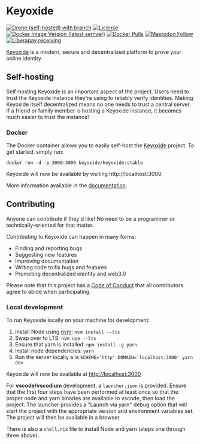 # Keyoxide

[![Drone (self-hosted) with branch](https://img.shields.io/drone/build/keyoxide/keyoxide-web/main?server=https%3A%2F%2Fdrone.keyoxide.org&style=for-the-badge)](https://drone.keyoxide.org/keyoxide/keyoxide-web)
[![License](https://img.shields.io/badge/license-AGPL--v3-blue?style=for-the-badge)](https://codeberg.org/keyoxide/web/src/branch/main/LICENSE)
[![Docker Image Version (latest semver)](https://img.shields.io/docker/v/keyoxide/keyoxide?sort=semver&style=for-the-badge)](https://hub.docker.com/r/keyoxide/keyoxide)
[![Docker Pulls](https://img.shields.io/docker/pulls/keyoxide/keyoxide?style=for-the-badge)](https://hub.docker.com/r/keyoxide/keyoxide)
[![Mastodon Follow](https://img.shields.io/mastodon/follow/247838?domain=https%3A%2F%2Ffosstodon.org&style=for-the-badge)](https://fosstodon.org/@keyoxide)
[![Liberapay receiving](https://img.shields.io/liberapay/receives/keyoxide?style=for-the-badge)](https://liberapay.com/Keyoxide)

[Keyoxide](https://keyoxide.org) is a modern, secure and decentralized platform to prove your online identity.

## Self-hosting

Self-hosting Keyoxide is an important aspect of the project. Users need to trust the Keyoxide instance they're using to reliably verify identities. Making Keyoxide itself decentralized means no one needs to trust a central server. If a friend or family member is hosting a Keyoxide instance, it becomes much easier to trust the instance!

### Docker

The Docker container allows you to easily self-host the [Keyoxide](https://keyoxide.org) project. To get started, simply run:

`docker run -d -p 3000:3000 keyoxide/keyoxide:stable`

Keyoxide will now be available by visiting http://localhost:3000.

More information available in the [documentation](docs.keyoxide.org/self-hosting).

## Contributing

Anyone can contribute if they'd like! No need to be a programmer or technically-oriented for that matter.

Contributing to Keyoxide can happen in many forms:

- Finding and reporting bugs
- Suggesting new features
- Improving documentation
- Writing code to fix bugs and features
- Promoting decentralized identity and web3.0

Please note that this project has a [Code of Conduct](https://codeberg.org/keyoxide/web/src/branch/main/CODE_OF_CONDUCT.md) that all contributors agree to abide when participating.

### Local development

To run Keyoxide locally on your machine for development:

1. Install Node using [nvm](https://github.com/nvm-sh/nvm): `nvm install --lts`
2. Swap over to LTS: `nvm use --lts`
3. Ensure that yarn is installed: `npm install -g yarn`
4. Install node dependencies: `yarn`
5. Run the server locally a la `SCHEME='http' DOMAIN='localhost:3000' yarn dev`

Keyoxide will now be available at [http://localhost:3000](http://localhost:3000)

For **vscode/vscodium** development, a `launcher.json` is provided. Ensure that
the first four steps have been performed at least once so that the proper node
and yarn binaries are available to vscode, then load the project. The launcher
provides a "Launch via yarn" debug option that will start the project with the
appropriate version and environment variables set. The project will then be
available in a browser.

There is also a `shell.nix` file to install Node and yarn (steps one through
three above).

